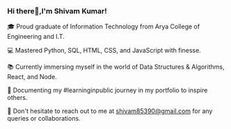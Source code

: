 ### Hi there👋,I'm Shivam Kumar!

🎓 Proud graduate of Information Technology from Arya College of Engineering and I.T.

💻 Mastered Python, SQL, HTML, CSS, and JavaScript with finesse.

📚 Currently immersing myself in the world of Data Structures & Algorithms, React, and Node.

📝 Documenting my #learninginpublic journey in my portfolio to inspire others.

💌 Don't hesitate to reach out to me at shivam85390@gmail.com for any queries or collaborations.

